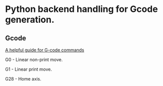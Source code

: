 # Python backend handling for Gcode generation.

## Gcode

[A helpful guide for G-code commands](https://marlinfw.org/meta/gcode/)

G0 - Linear non-print move.

G1 - Linear print move.

G28 - Home axis.
